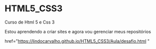 # HTML5_CSS3
 Curso de Html 5 e Css 3

Estou aprendendo a criar sites e agora vou gerenciar meus repositórios


<a>href="https://lindocarvalho.github.io/HTML5_CSS3/Aula/desafio.html "</a> 

